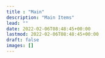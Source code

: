 ```yaml
---
title : "Main"
description: "Main Items"
lead: ""
date: 2022-02-06T08:48:45+00:00
lastmod: 2022-02-06T08:48:45+00:00
draft: false
images: []
---
```

